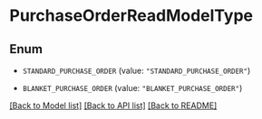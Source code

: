 # PurchaseOrderReadModelType

## Enum


* `STANDARD_PURCHASE_ORDER` (value: `"STANDARD_PURCHASE_ORDER"`)

* `BLANKET_PURCHASE_ORDER` (value: `"BLANKET_PURCHASE_ORDER"`)


[[Back to Model list]](../README.md#documentation-for-models) [[Back to API list]](../README.md#documentation-for-api-endpoints) [[Back to README]](../README.md)


